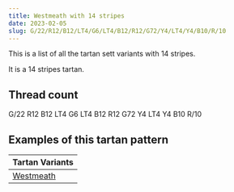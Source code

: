 ```yaml
---
title: Westmeath with 14 stripes
date: 2023-02-05
slug: G/22/R12/B12/LT4/G6/LT4/B12/R12/G72/Y4/LT4/Y4/B10/R/10
---
```

This is a list of all the tartan sett variants with 14 stripes.

It is a 14 stripes tartan.


## Thread count
G/22 R12 B12 LT4 G6 LT4 B12 R12 G72 Y4 LT4 Y4 B10 R/10

## Examples of this tartan pattern

| Tartan Variants |
|---------------|
| [Westmeath](/variants/g/22/r12/b12/lt4/g6/lt4/b12/r12/g72/y4/lt4/y4/b10/r/10-b304080-g008000-lt806050-rc00000-yf0c000)||
